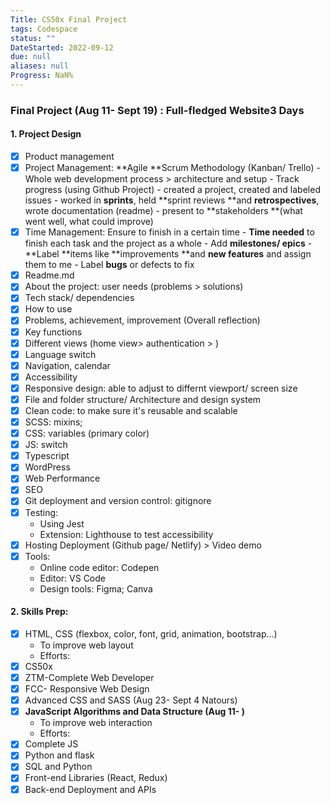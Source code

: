 ```yaml
---
Title: CS50x Final Project
tags: Codespace
status: ""
DateStarted: 2022-09-12
due: null
aliases: null
Progress: NaN%
---
```


### Final Project (Aug 11- Sept 19) : **Full-fledged Website**3 Days

#### 1. Project Design

- [x] Product management
- [x] Project Management: **Agile **Scrum Methodology (Kanban/ Trello) - Whole web development process > architecture and setup - Track progress (using Github Project) - created a project, created and labeled issues - worked in **sprints**, held **sprint reviews **and **retrospectives**, wrote documentation (readme) - present to **stakeholders **(what went well, what could improve)
- [x] Time Management: Ensure to finish in a certain time - **Time needed** to finish each task and the project as a whole - Add **milestones/ epics** - **Label **items like **improvements **and **new features** and assign them to me - Label **bugs** or defects to fix
- [x] Readme.md
- [x] About the project: user needs (problems > solutions)
- [x] Tech stack/ dependencies
- [x] How to use
- [x] Problems, achievement, improvement (Overall reflection)
- [x] Key functions
- [x] Different views (home view> authentication > )
- [x] Language switch
- [x] Navigation, calendar
- [x] Accessibility
- [x] Responsive design: able to adjust to differnt viewport/ screen size
- [x] File and folder structure/ Architecture and design system
- [x] Clean code: to make sure it's reusable and scalable
- [x] SCSS: mixins;
- [x] CSS: variables (primary color)
- [x] JS: switch
- [x] Typescript
- [x] WordPress
- [x] Web Performance
- [x] SEO
- [x] Git deployment and version control: gitignore
- [x] Testing:
  - Using Jest
  - Extension: Lighthouse to test accessibility
- [x] Hosting Deployment (Github page/ Netlify) > Video demo
- [x] Tools:
  - Online code editor: Codepen
  - Editor: VS Code
  - Design tools: Figma; Canva

#### 2. Skills Prep:

- [x] HTML, CSS (flexbox, color, font, grid, animation, bootstrap...)
  - To improve web layout
  - Efforts:
- [x] CS50x
- [x] ZTM-Complete Web Developer
- [x] FCC- Responsive Web Design
- [x] Advanced CSS and SASS (Aug 23- Sept 4 Natours)
- [x] **JavaScript Algorithms and Data Structure (Aug 11- )**
  - To improve web interaction
  - Efforts:
- [x] Complete JS
- [x] Python and flask
- [x] SQL and Python
- [x] Front-end Libraries (React, Redux)
- [x] Back-end Deployment and APIs
